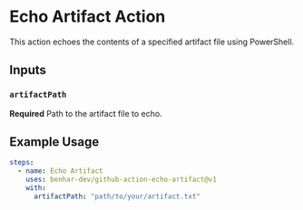 # Echo Artifact Action

This action echoes the contents of a specified artifact file using PowerShell.

## Inputs

### `artifactPath`

**Required** Path to the artifact file to echo.

## Example Usage

```yaml
steps:
  - name: Echo Artifact
    uses: benhar-dev/github-action-echo-artifact@v1
    with:
      artifactPath: "path/to/your/artifact.txt"
```
